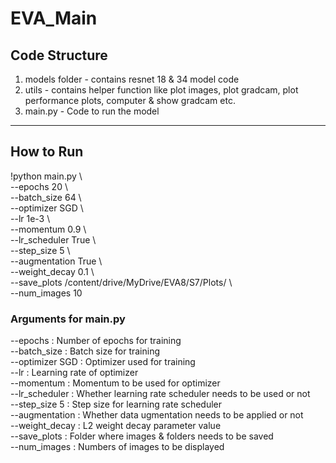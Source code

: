 # EVA_Main

## Code Structure
1. models folder - contains resnet 18 & 34 model code
2. utils - contains helper function like plot images, plot gradcam, plot performance plots, computer & show gradcam etc.
3. main.py - Code to run the model


--------------------------------------------------------------------------------------------------------------------------------

## How to Run

!python main.py \ \
--epochs 20 \ \
--batch_size 64 \ \
--optimizer SGD \ \
--lr 1e-3 \ \
--momentum 0.9 \ \
--lr_scheduler True \ \
--step_size 5 \ \
--augmentation True \ \
--weight_decay 0.1 \ \
--save_plots /content/drive/MyDrive/EVA8/S7/Plots/ \ \
--num_images 10

### Arguments for main.py

--epochs : Number of epochs for training \
--batch_size : Batch size for training \
--optimizer SGD : Optimizer used for training \
--lr : Learning rate of optimizer \
--momentum : Momentum to be used for optimizer \
--lr_scheduler : Whether learning rate scheduler needs to be used or not \
--step_size 5 : Step size for learning rate scheduler \
--augmentation : Whether data ugmentation needs to be applied or not \
--weight_decay : L2 weight decay parameter value \
--save_plots : Folder where images & folders needs to be saved \
--num_images : Numbers of images to be displayed

